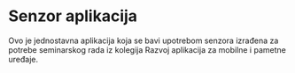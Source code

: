 # Senzor aplikacija

Ovo je jednostavna aplikacija koja se bavi upotrebom senzora izrađena za potrebe seminarskog rada iz kolegija Razvoj aplikacija za mobilne i pametne uređaje.
